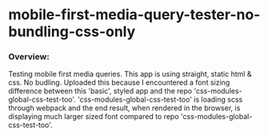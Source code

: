 # mobile-first-media-query-tester-no-bundling-css-only

### Overview:
Testing mobile first media queries. This app is using straight, static html & css. No budling. Uploaded this because I encountered a font sizing difference between this 'basic', styled app and the repo 'css-modules-global-css-test-too'. 'css-modules-global-css-test-too' is loading scss through webpack and the end result, when rendered in the browser, is displaying much larger sized font compared to repo 'css-modules-global-css-test-too'.